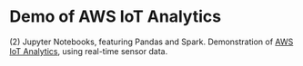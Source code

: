 # Demo of AWS IoT Analytics
(2) Jupyter Notebooks, featuring Pandas and Spark. Demonstration of [AWS IoT Analytics](https://aws.amazon.com/iot-analytics/), using real-time sensor data.
